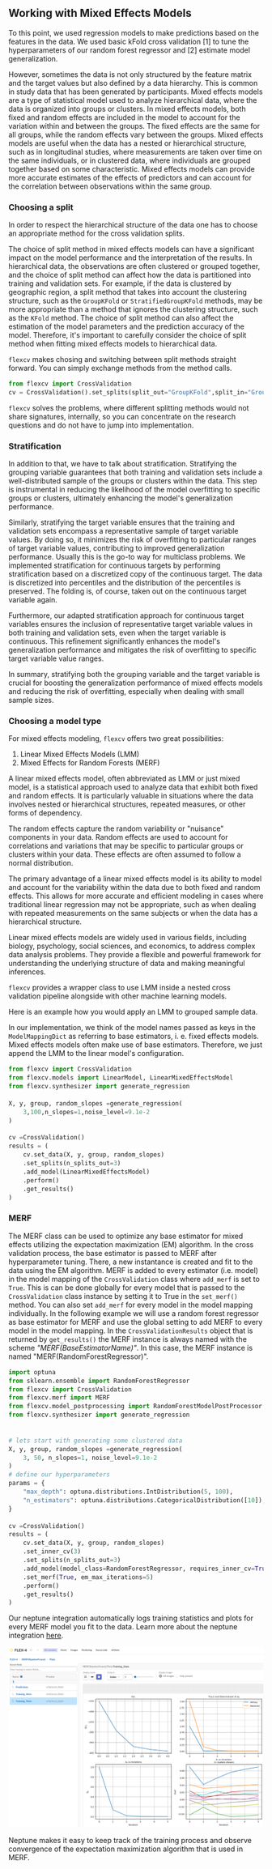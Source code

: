 ## Working with Mixed Effects Models

To this point, we used regression models to make predictions based on the features in the data. We used basic kFold cross validation [1] to tune the hyperparameters of our random forest regressor and [2] estimate model generalization.

However, sometimes the data is not only structured by the feature matrix and the target values but also defined by a data hierarchy. This is common in study data that has been generated by participants. Mixed effects models are a type of statistical model used to analyze hierarchical data, where the data is organized into groups or clusters. In mixed effects models, both fixed and random effects are included in the model to account for the variation within and between the groups. The fixed effects are the same for all groups, while the random effects vary between the groups. Mixed effects models are useful when the data has a nested or hierarchical structure, such as in longitudinal studies, where measurements are taken over time on the same individuals, or in clustered data, where individuals are grouped together based on some characteristic. Mixed effects models can provide more accurate estimates of the effects of predictors and can account for the correlation between observations within the same group.

### Choosing a split

In order to respect the hierarchical structure of the data one has to choose an appropriate method for the cross validation splits.

The choice of split method in mixed effects models can have a significant impact on the model performance and the interpretation of the results. In hierarchical data, the observations are often clustered or grouped together, and the choice of split method can affect how the data is partitioned into training and validation sets. For example, if the data is clustered by geographic region, a split method that takes into account the clustering structure, such as the `GroupKFold` or `StratifiedGroupKFold` methods, may be more appropriate than a method that ignores the clustering structure, such as the `KFold` method. The choice of split method can also affect the estimation of the model parameters and the prediction accuracy of the model. Therefore, it's important to carefully consider the choice of split method when fitting mixed effects models to hierarchical data.

`flexcv` makes chosing and switching between split methods straight forward. You can simply exchange methods from the method calls.

```python
from flexcv import CrossValidation
cv = CrossValidation().set_splits(split_out="GroupKFold",split_in="GroupKFold")
```

`flexcv` solves the problems, where different splitting methods would not share signatures, internally, so you can concentrate on the research questions and do not have to jump into implementation.

### Stratification

In addition to that, we have to talk about stratification. Stratifying the grouping variable guarantees that both training and validation sets include a well-distributed sample of the groups or clusters within the data. This step is instrumental in reducing the likelihood of the model overfitting to specific groups or clusters, ultimately enhancing the model's generalization performance.

Similarly, stratifying the target variable ensures that the training and validation sets encompass a representative sample of target variable values. By doing so, it minimizes the risk of overfitting to particular ranges of target variable values, contributing to improved generalization performance. Usually this is the go-to way for multiclass problems. We implemented stratification for continuous targets by performing stratification based on a discretized copy of the continuous target. The data is discretized into percentiles and the distribution of the percentiles is preserved. The folding is, of course, taken out on the continuous target variable again.

Furthermore, our adapted stratification approach for continuous target variables ensures the inclusion of representative target variable values in both training and validation sets, even when the target variable is continuous. This refinement significantly enhances the model's generalization performance and mitigates the risk of overfitting to specific target variable value ranges.

In summary, stratifying both the grouping variable and the target variable is crucial for boosting the generalization performance of mixed effects models and reducing the risk of overfitting, especially when dealing with small sample sizes.

### Choosing a model type

For mixed effects modeling, `flexcv` offers two great possibilities:

1. Linear Mixed Effects Models (LMM)
2. Mixed Effects for Random Forests (MERF)

A linear mixed effects model, often abbreviated as LMM or just mixed model, is a statistical approach used to analyze data that exhibit both fixed and random effects. It is particularly valuable in situations where the data involves nested or hierarchical structures, repeated measures, or other forms of dependency.

The random effects capture the random variability or "nuisance" components in your data. Random effects are used to account for correlations and variations that may be specific to particular groups or clusters within your data. These effects are often assumed to follow a normal distribution.

The primary advantage of a linear mixed effects model is its ability to model and account for the variability within the data due to both fixed and random effects. This allows for more accurate and efficient modeling in cases where traditional linear regression may not be appropriate, such as when dealing with repeated measurements on the same subjects or when the data has a hierarchical structure.

Linear mixed effects models are widely used in various fields, including biology, psychology, social sciences, and economics, to address complex data analysis problems. They provide a flexible and powerful framework for understanding the underlying structure of data and making meaningful inferences.

`flexcv` provides a wrapper class to use LMM inside a nested cross validation pipeline alongside with other machine learning models.

Here is an example how you would apply an LMM to grouped sample data.

In our implementation, we think of the model names passed as keys in the `ModelMappingDict` as referring to base estimators, i. e. fixed effects models. Mixed effects models often make use of base estimators. Therefore, we just append the LMM to the linear model's configuration.

```python
from flexcv import CrossValidation
from flexcv.models import LinearModel, LinearMixedEffectsModel
from flexcv.synthesizer import generate_regression

X, y, group, random_slopes =generate_regression(
    3,100,n_slopes=1,noise_level=9.1e-2
)

cv =CrossValidation()
results = (
    cv.set_data(X, y, group, random_slopes)
    .set_splits(n_splits_out=3)
    .add_model(LinearMixedEffectsModel)
    .perform()
    .get_results()
)
```

### MERF

The MERF class can be used to optimize any base estimator for mixed effects utilizing the expectation maximization (EM) algorithm. In the cross validation process, the base estimator is passed to MERF after hyperparameter tuning. There, a new instantance is created and fit to the data using the EM algorithm.
MERF is added to every estimator (i.e. model) in the model mapping of the `CrossValidation` class where `add_merf` is set to `True`. This is can be done globally for every model that is passed to the `CrossValidation` class instance by setting it to True in the `set_merf()` method. You can also set `add_merf` for every model in the model mapping individually.
In the following example we will use a random forest regressor as base estimator for MERF and use the global setting to add MERF to every model in the model mapping.
In the `CrossValidationResults` object that is returned by `get_results()` the MERF instance is always named with the scheme _"MERF(BaseEstimatorName)"_. In this case, the MERF instance is named "MERF(RandomForestRegressor)".

```python
import optuna
from sklearn.ensemble import RandomForestRegressor
from flexcv import CrossValidation
from flexcv.merf import MERF
from flexcv.model_postprocessing import RandomForestModelPostProcessor
from flexcv.synthesizer import generate_regression


# lets start with generating some clustered data
X, y, group, random_slopes =generate_regression(
    3, 50, n_slopes=1, noise_level=9.1e-2
)
# define our hyperparameters
params = {
    "max_depth": optuna.distributions.IntDistribution(5, 100),
    "n_estimators": optuna.distributions.CategoricalDistribution([10]),
}

cv =CrossValidation()
results = (
    cv.set_data(X, y, group, random_slopes)
    .set_inner_cv(3)
    .set_splits(n_splits_out=3)
    .add_model(model_class=RandomForestRegressor, requires_inner_cv=True, params=params, post_processor=RandomForestModelPostProcessor)
    .set_merf(True, em_max_iterations=5)
    .perform()
    .get_results()
)
```
Our neptune integration automatically logs training statistics and plots for every MERF model you fit to the data. Learn more about the neptune integration [here](guides/neptune-integration.md).

![neptune experiment](../images/neptune_merf.png)

Neptune makes it easy to keep track of the training process and observe convergence of the expectation maximization algorithm that is used in MERF.

